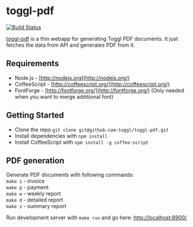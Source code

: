 # toggl-pdf

[![Build Status](https://travis-ci.org/toggl/toggl-pdf.svg?branch=master)](https://travis-ci.org/toggl/toggl-pdf)

[toggl-pdf](https://github.com/toggl/toggl-pdf) is a thin webapp for generating Toggl PDF documents. 
It just fetches the data from API and generates PDF from it.

## Requirements

* Node.js - [http://nodejs.org](http://nodejs.org/)
* CoffeeScript - [http://coffeescript.org/](http://coffeescript.org/)
* FontForge - [http://fontforge.org/](http://fontforge.org/) (Only needed when you want to merge additional font)

## Getting Started

* Clone the repo `git clone git@github.com:toggl/toggl-pdf.git`
* Install dependencies with `npm install`
* Install CoffeeScript with `npm install -g coffee-script`

## PDF generation
Generate PDF documents with following commands:   
  `make i` - invoice  
  `make p` - payment  
  `make w` - weekly report  
  `make d` - detailed report  
  `make s` - summary report  

Run development server with `make run` and go here:
[http://localhost:8900/](http://localhost:8900/)
